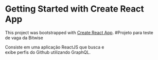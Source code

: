 # Getting Started with Create React App

This project was bootstrapped with [Create React App](https://github.com/facebook/create-react-app).
#Projeto para teste de vaga da Bitwise

Consiste em uma aplicação ReactJS que busca e<br/> 
exibe perfis do Github utilizando GraphQL.
